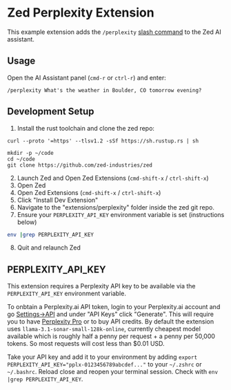 # Zed Perplexity Extension

This example extension adds the `/perplexity` [slash command](https://zed.dev/docs/assistant/commands) to the Zed AI assistant.

## Usage

Open the AI Assistant panel (`cmd-r` or `ctrl-r`) and enter:

```
/perplexity What's the weather in Boulder, CO tomorrow evening?
```

## Development Setup

1. Install the rust toolchain and clone the zed repo:
```
curl --proto '=https' --tlsv1.2 -sSf https://sh.rustup.rs | sh

mkdir -p ~/code
cd ~/code
git clone https://github.com/zed-industries/zed
```

2. Launch Zed and Open Zed Extensions (`cmd-shift-x` / `ctrl-shift-x`)
3. Open Zed
4. Open Zed Extensions (`cmd-shift-x` / `ctrl-shift-x`)
5. Click "Install Dev Extension"
6. Navigate to the "extensions/perplexity" folder inside the zed git repo.
7. Ensure your `PERPLEXITY_API_KEY` environment variable is set (instructions below)
```sh
env |grep PERPLEXITY_API_KEY
```
8. Quit and relaunch Zed

## PERPLEXITY_API_KEY

This extension requires a Perplexity API key to be available via the `PERPLEXITY_API_KEY` environment variable.

To onbtain a Perplexity.ai API token, login to your Perplexity.ai account and go [Settings->API](https://www.perplexity.ai/settings/api) and under "API Keys" click "Generate".  This will require you to have [Perplexity Pro](https://www.perplexity.ai/pro) or to buy API credits. By default the extension uses `llama-3.1-sonar-small-128k-online`, currently cheapest model available which is roughly half a penny per request + a penny per 50,000 tokens.  So most requests will cost less than $0.01 USD.

Take your API key and add it to your environment by adding `export PERPLEXITY_API_KEY="pplx-0123456789abcdef..."` to your `~/.zshrc` or `~/.bashrc`. Reload close and reopen your terminal session. Check with `env |grep PERPLEXITY_API_KEY`.
